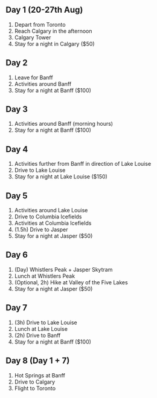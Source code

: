 ## Day 1 (20-27th Aug)
1. Depart from Toronto
2. Reach Calgary in the afternoon
3. Calgary Tower
4. Stay for a night in Calgary ($50)

## Day 2
1. Leave for Banff
2. Activities around Banff
3. Stay for a night at Banff ($100)

## Day 3
1. Activities around Banff (morning hours)
3. Stay for a night at Banff ($100)

## Day 4
1. Activities further from Banff in direction of Lake Louise
2. Drive to Lake Louise
3. Stay for a night at Lake Louise ($150)

## Day 5
1. Activities around Lake Louise
2. Drive to Columbia Icefields
3. Activities at Columbia Icefields
4. (1.5h) Drive to Jasper
5. Stay for a night at Jasper ($50)

## Day 6
1. (Day) Whistlers Peak + Jasper Skytram
2. Lunch at Whistlers Peak
3. (Optional, 2h) Hike at Valley of the Five Lakes
4. Stay for a night at Jasper ($50)

## Day 7
1. (3h) Drive to Lake Louise
2. Lunch at Lake Louise
3. (2h) Drive to Banff
4. Stay for a night at Banff ($100)

## Day 8 (Day 1 + 7)
1. Hot Springs at Banff
2. Drive to Calgary
3. Flight to Toronto
